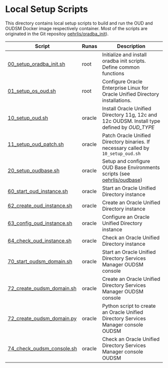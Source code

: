 # Local Setup Scripts

This directory contains local setup scripts to build and run the OUD and OUDSM Docker image respectively container. Most of the scripts are originated in the Git repositoy [oehrlis/oradba_init](https://github.com/oehrlis/oradba_init)).

| Script                                                  | Runas  | Description                                                                                                   |
|---------------------------------------------------------|--------|---------------------------------------------------------------------------------------------------------------|
| [00_setup_oradba_init.sh](00_setup_oradba_init.sh)      | root   | Initialize and install oradba init scripts. Define common functions                                           |
| [01_setup_os_oud.sh](01_setup_os_oud.sh)                | root   | Configure Oracle Enterprise Linux for Oracle Unified Directory installations.                                 |
| [10_setup_oud.sh](10_setup_oud)                         | oracle | Install Oracle Unified Directory 11g, 12c and 12c OUDSM. Install type defined by *OUD_TYPE*                   |
| [11_setup_oud_patch.sh](11_setup_oud_patch.sh)          | oracle | Patch Oracle Unified Directory binaries. If necessary called by `10_setup_oud.sh`                             |
| [20_setup_oudbase.sh](20_setup_oudbase.sh)              | oracle | Setup and configure OUD Base Environments scripts (see [oehrlis/oudbase](https://github.com/oehrlis/oudbase)) |
| [60_start_oud_instance.sh](60_start_oud_instance.sh)    | oracle | Start an Oracle Unified Directory instance                                                                    |
| [62_create_oud_instance.sh](62_create_oud_instance.sh)  | oracle | Create an Oracle Unified Directory instance                                                                   |
| [63_config_oud_instance.sh](63_config_oud_instance.sh)  | oracle | Configure an Oracle Unified Directory instance                                                                |
| [64_check_oud_instance.sh](64_check_oud_instance.sh)    | oracle | Check an Oracle Unified Directory instance                                                                    |
| [70_start_oudsm_domain.sh](70_start_oudsm_domain.sh)    | oracle | Start an Oracle Unified Directory Services Manager OUDSM console                                              |
| [72_create_oudsm_domain.sh](72_create_oudsm_domain.sh)  | oracle | Create an Oracle Unified Directory Services Manager OUDSM console                                             |
| [72_create_oudsm_domain.py](b72_create_oudsm_domain.py) | oracle | Python script to create an Oracle Unified Directory Services Manager console OUDSM                            |
| [74_check_oudsm_console.sh](74_check_oudsm_console.sh)  | oracle | Check an Oracle Unified Directory Services Manager console OUDSM                                              |